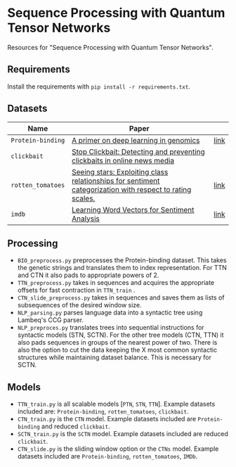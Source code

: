 # Sequence Processing with Quantum Tensor Networks

Resources for "Sequence Processing with Quantum Tensor Networks".

## Requirements

Install the requirements with `pip install -r requirements.txt`.

## Datasets

| Name              | Paper                                                                                                                                          |                                                                                                                                  |
|-------------------|------------------------------------------------------------------------------------------------------------------------------------------------|----------------------------------------------------------------------------------------------------------------------------------|
| `Protein-binding`          | [A primer on deep learning in genomics]( https://www.nature.com/articles/s41588-018-0295-5 )                                                   | [link](https://github.com/abidlabs/deep-learning-genomics-primer/blob/master/A_Primer_on_Deep_Learning_in_Genomics_Public.ipynb) |
| `clickbait`       | [Stop Clickbait: Detecting and preventing clickbaits in online news media]( https://ieeexplore.ieee.org/document/7752207 )                     |                                                                                                                                  |
| `rotten_tomatoes` | [Seeing stars: Exploiting class relationships for sentiment categorization with respect to rating scales.](https://aclanthology.org/P05-1015/) | [link](https://huggingface.co/datasets/rotten_tomatoes)                                                                          |
| `imdb`            | [Learning Word Vectors for Sentiment Analysis](https://aclanthology.org/P11-1015/)                                                             | [link](https://ai.stanford.edu/~amaas/data/sentiment/)                                                                           |

## Processing

* `BIO_preprocess.py` preprocesses the Protein-binding dataset. This takes the genetic strings and translates them to index representation. For TTN and CTN it also pads to appropriate powers of 2.
* `TTN_preprocess.py` takes in sequences and acquires the appropriate offsets for fast contraction in `TTN_train` .
* `CTN_slide_preprocess.py` takes in sequences and saves them as lists of subsequences of the desired window size.
* `NLP_parsing.py` parses language data into a syntactic tree using Lambeq's CCG parser.
* `NLP_preproces.py` translates trees into sequential instructions for syntactic models (STN, SCTN). For the other tree models (CTN, TTN) it also pads sequences in groups of the nearest power of two. There is also the option to cut the data keeping the X most common syntactic structures while maintaining dataset balance. This is necessary for SCTN.

## Models

* `TTN_train.py` is all scalable models [`PTN`, `STN`, `TTN`]. Example datasets included are: `Protein-binding`,  `rotten_tomatoes`, `clickbait`.
* `CTN_train.py` is the `CTN` model. Example datasets included are `Protein-binding` and reduced `clickbait`.
* `SCTN_train.py` is the `SCTN` model. Example datasets included are reduced `clickbait`.
* `CTN_slide.py` is the sliding window option or the `CTNs` model. Example datasets included are `Protein-binding`, `rotten_tomatoes`, `IMDb`.
